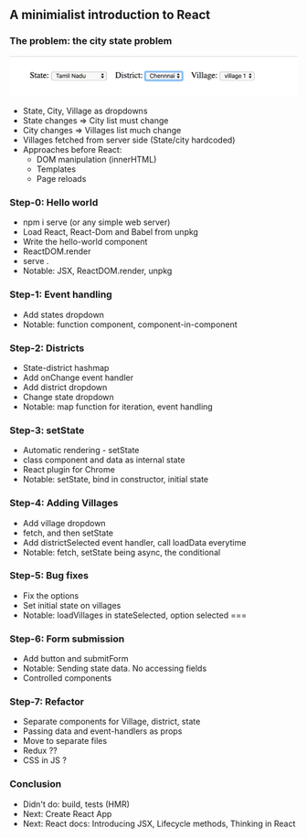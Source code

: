 

## A minimialist introduction to React

### The problem: the city state problem

![The-problem](/images/prob.png)

- State, City, Village as dropdowns
- State changes => City list must change
- City changes => Villages list much change
- Villages fetched from server side (State/city hardcoded)
- Approaches before React:
  - DOM manipulation (innerHTML)
  - Templates
  - Page reloads

### Step-0: Hello world
- npm i serve (or any simple web server)
- Load React, React-Dom and Babel from unpkg
- Write the hello-world component
- ReactDOM.render
- serve .
- Notable: JSX, ReactDOM.render, unpkg

### Step-1: Event handling
- Add states dropdown
- Notable: function component, component-in-component

### Step-2: Districts
- State-district hashmap
- Add onChange event handler
- Add district dropdown
- Change state dropdown
- Notable: map function for iteration, event handling


### Step-3: setState
- Automatic rendering - setState
- class component and data as internal state
- React plugin for Chrome
- Notable: setState, bind in constructor, initial state

### Step-4: Adding Villages
- Add village dropdown
- fetch, and then setState
- Add districtSelected event handler, call loadData everytime
- Notable: fetch, setState being async, the conditional

### Step-5: Bug fixes
- Fix the options
- Set initial state on villages
- Notable: loadVillages in stateSelected, option selected ===

### Step-6: Form submission
- Add button and submitForm
- Notable: Sending state data. No accessing fields
- Controlled components

### Step-7: Refactor
- Separate components for Village, district, state
- Passing data and event-handlers as props
- Move to separate files
- Redux ??
- CSS in JS ?

### Conclusion
- Didn't do: build, tests (HMR)
- Next: Create React App
- Next: React docs: Introducing JSX, Lifecycle methods, Thinking in React


